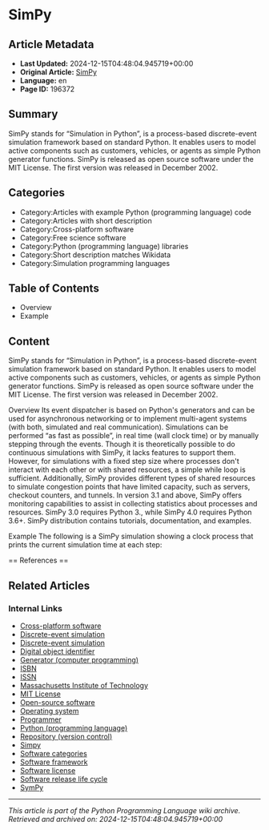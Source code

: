 # SimPy

## Article Metadata

- **Last Updated:** 2024-12-15T04:48:04.945719+00:00
- **Original Article:** [SimPy](https://en.wikipedia.org/wiki/SimPy)
- **Language:** en
- **Page ID:** 196372

## Summary

SimPy stands for “Simulation in Python”, is a process-based discrete-event simulation framework based on standard Python. It enables users to model active components such as customers, vehicles, or agents as simple Python generator functions. SimPy is released as open source software under the MIT License. The first version was released in December 2002.

## Categories

- Category:Articles with example Python (programming language) code
- Category:Articles with short description
- Category:Cross-platform software
- Category:Free science software
- Category:Python (programming language) libraries
- Category:Short description matches Wikidata
- Category:Simulation programming languages

## Table of Contents

- Overview
- Example

## Content

SimPy stands for “Simulation in Python”, is a process-based discrete-event simulation framework based on standard Python. It enables users to model active components such as customers, vehicles, or agents as simple Python generator functions. SimPy is released as open source software under the MIT License. The first version was released in December 2002.

Overview
Its event dispatcher is based on Python's generators and can be used for asynchronous networking or to implement multi-agent systems (with both, simulated and real communication). Simulations can be performed “as fast as possible”, in real time (wall clock time) or by manually stepping through the events. Though it is theoretically possible to do continuous simulations with SimPy, it lacks features to support them. However, for simulations with a fixed step size where processes don't interact with each other or with shared resources, a simple while loop is sufficient.
Additionally, SimPy provides different types of shared resources to simulate congestion points that have limited capacity, such as servers, checkout counters, and tunnels. In version 3.1 and above, SimPy offers monitoring capabilities to assist in collecting statistics about processes and resources.
SimPy 3.0 requires Python 3., while SimPy 4.0 requires Python 3.6+. SimPy distribution contains tutorials, documentation, and examples.

Example
The following is a SimPy simulation  showing a clock process that prints the current simulation time at each step:


== References ==

## Related Articles

### Internal Links

- [Cross-platform software](https://en.wikipedia.org/wiki/Cross-platform_software)
- [Discrete-event simulation](https://en.wikipedia.org/wiki/Discrete-event_simulation)
- [Discrete-event simulation](https://en.wikipedia.org/wiki/Discrete-event_simulation)
- [Digital object identifier](https://en.wikipedia.org/wiki/Digital_object_identifier)
- [Generator (computer programming)](https://en.wikipedia.org/wiki/Generator_(computer_programming))
- [ISBN](https://en.wikipedia.org/wiki/ISBN)
- [ISSN](https://en.wikipedia.org/wiki/ISSN)
- [Massachusetts Institute of Technology](https://en.wikipedia.org/wiki/Massachusetts_Institute_of_Technology)
- [MIT License](https://en.wikipedia.org/wiki/MIT_License)
- [Open-source software](https://en.wikipedia.org/wiki/Open-source_software)
- [Operating system](https://en.wikipedia.org/wiki/Operating_system)
- [Programmer](https://en.wikipedia.org/wiki/Programmer)
- [Python (programming language)](https://en.wikipedia.org/wiki/Python_(programming_language))
- [Repository (version control)](https://en.wikipedia.org/wiki/Repository_(version_control))
- [Simpy](https://en.wikipedia.org/wiki/Simpy)
- [Software categories](https://en.wikipedia.org/wiki/Software_categories)
- [Software framework](https://en.wikipedia.org/wiki/Software_framework)
- [Software license](https://en.wikipedia.org/wiki/Software_license)
- [Software release life cycle](https://en.wikipedia.org/wiki/Software_release_life_cycle)
- [SymPy](https://en.wikipedia.org/wiki/SymPy)

---
_This article is part of the Python Programming Language wiki archive._
_Retrieved and archived on: 2024-12-15T04:48:04.945719+00:00_